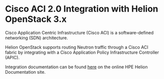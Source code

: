 # Cisco ACI 2.0 Integration with Helion OpenStack 3.x

Cisco Application Centric Infrastructure (Cisco ACI) is a software-defined networking (SDN) architecture.

Helion OpenStack supports routing Neutron traffic through a Cisco ACI fabric by integrating with a Cisco Application Policy Infrastructure Controller (APIC).

Integration documentation can be found [here](https://docs.hpcloud.com/hos-3.x/#helion/ihv/cisco/cisco_aci_integration.html#cisco_aci_integration) on the online HPE Helion Documentation site.
